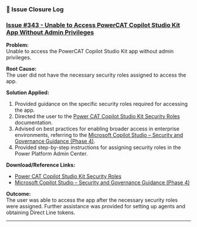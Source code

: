 ### 🤖 Issue Closure Log

### [Issue #343 - Unable to Access PowerCAT Copilot Studio Kit App Without Admin Privileges](https://github.com/microsoft/Power-CAT-Copilot-Studio-Kit/issues/343)

**Problem:**  
Unable to access the PowerCAT Copilot Studio Kit app without admin privileges.

**Root Cause:**  
The user did not have the necessary security roles assigned to access the app.

**Solution Applied:**  
1. Provided guidance on the specific security roles required for accessing the app.  
2. Directed the user to the [Power CAT Copilot Studio Kit Security Roles](https://github.com/microsoft/Power-CAT-Copilot-Studio-Kit/blob/main/SETUP_USERS_AND_TEAMS.md#power-cat-copilot-studio-kit-security-roles) documentation.  
3. Advised on best practices for enabling broader access in enterprise environments, referring to the [Microsoft Copilot Studio – Security and Governance Guidance (Phase 4)](https://learn.microsoft.com/en-us/microsoft-copilot-studio/guidance/sec-gov-phase4).  
4. Provided step-by-step instructions for assigning security roles in the Power Platform Admin Center.

**Download/Reference Links:**  
- [Power CAT Copilot Studio Kit Security Roles](https://github.com/microsoft/Power-CAT-Copilot-Studio-Kit/blob/main/SETUP_USERS_AND_TEAMS.md#power-cat-copilot-studio-kit-security-roles)  
- [Microsoft Copilot Studio – Security and Governance Guidance (Phase 4)](https://learn.microsoft.com/en-us/microsoft-copilot-studio/guidance/sec-gov-phase4)

**Outcome:**  
The user was able to access the app after the necessary security roles were assigned. Further assistance was provided for setting up agents and obtaining Direct Line tokens.

---
